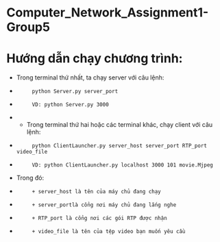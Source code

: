 # Computer_Network_Assignment1-Group5

# Hướng dẫn chạy chương trình:

* Trong terminal thứ nhất, ta chạy server với câu lệnh:
*          python Server.py server_port
*          VD: python Server.py 3000

* - Trong terminal thứ hai hoặc các terminal khác, chạy client với câu lệnh:
*          python ClientLauncher.py server_host server_port RTP_port video_file
*          VD: python ClientLauncher.py localhost 3000 101 movie.Mjpeg
*    Trong đó: 
*          + server_host là tên của máy chủ đang chạy
*          + server_portlà cổng nơi máy chủ đang lắng nghe
*          + RTP_port là cổng nơi các gói RTP được nhận
*          + video_file là tên của tệp video bạn muốn yêu cầu


          
          
          
          



